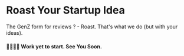 # Roast Your Startup Idea
The GenZ form for reviews ? - Roast. That's what we do (but with your ideas).

#### 🛑🛑🛑🛑 Work yet to start. See You Soon.
